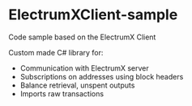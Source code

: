 # ElectrumXClient-sample
Code sample based on the ElectrumX Client


Custom made C# library for:
- Communication with ElectrumX server
- Subscriptions on addresses using block headers
- Balance retrieval, unspent outputs
- Imports raw transactions
